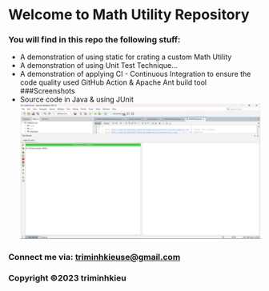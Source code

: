 # Welcome to Math Utility Repository

### You will find in this repo the following stuff:
* A demonstration of using static for crating a custom Math Utility
* A demonstration of using Unit Test Technique...
* A demonstration of applying CI - Continuous Integration to ensure the code quality used GitHub Action & Apache Ant build tool
###Screenshots
* Source code in Java & using JUnit
![source code with junit](https://github.com/triminhkieu/mathutil-ant/blob/main/screenshots/source-code-with-junit.png)

### Connect me via: triminhkieuse@gmail.com
### Copyright &#169;2023 triminhkieu